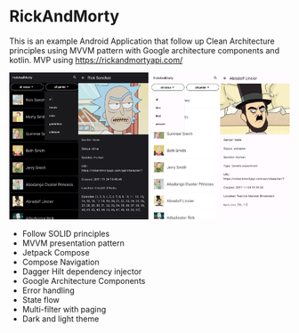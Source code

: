 # RickAndMorty

This is an example Android Application that follow up Clean Architecture principles using MVVM
pattern with Google architecture components and kotlin. MVP using https://rickandmortyapi.com/

<p align="center">
<img src="https://github.com/AlvaroQ/RickAndMorty/blob/main/capture/DarkMode.jpg" width="250">
<img src="https://github.com/AlvaroQ/RickAndMorty/blob/main/capture/LightMode.jpg" width="250">
</p>

- Follow SOLID principles
- MVVM presentation pattern
- Jetpack Compose
- Compose Navigation
- Dagger Hilt dependency injector
- Google Architecture Components
- Error handling
- State flow
- Multi-filter with paging
- Dark and light theme
